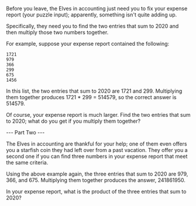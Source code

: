 Before you leave, the Elves in accounting just need you to fix your
expense report (your puzzle input); apparently, something isn't quite
adding up.

Specifically, they need you to find the two entries that sum to 2020
and then multiply those two numbers together.

For example, suppose your expense report contained the following:

```
1721
979
366
299
675
1456
```

In this list, the two entries that sum to 2020 are 1721
and 299. Multiplying them together produces 1721 * 299 = 514579, so
the correct answer is 514579.

Of course, your expense report is much larger. Find the two entries
that sum to 2020; what do you get if you multiply them together?

--- Part Two ---

The Elves in accounting are thankful for your help; one of them even
offers you a starfish coin they had left over from a past
vacation. They offer you a second one if you can find three numbers in
your expense report that meet the same criteria.

Using the above example again, the three entries that sum to 2020 are
979, 366, and 675. Multiplying them together produces the answer,
241861950.

In your expense report, what is the product of the three entries that
sum to 2020?
